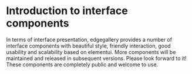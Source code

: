 # Introduction to interface components
In terms of interface presentation, edgegallery provides a number of interface components with beautiful style, friendly interaction, good usability and scalability based on elementui. More components will be maintained and released in subsequent versions. Please look forward to it! These components are completely public and welcome to use.

